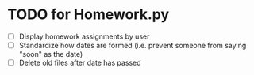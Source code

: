 # TODO for Homework.py

- [ ] Display homework assignments by user
- [ ] Standardize how dates are formed (i.e. prevent someone from saying "soon" as the date)
- [ ] Delete old files after date has passed
